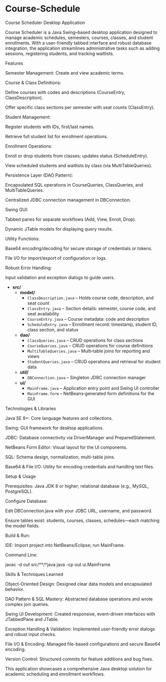 # Course-Schedule
Course Scheduler Desktop Application

Course Scheduler is a Java Swing–based desktop application designed to manage academic schedules, semesters, courses, classes, and student enrollments. With a user-friendly tabbed interface and robust database integration, the application streamlines administrative tasks such as adding sessions, registering students, and tracking waitlists.

Features

Semester Management: Create and view academic terms.

Course & Class Definitions:

Define courses with codes and descriptions (CourseEntry, ClassDescription).

Offer specific class sections per semester with seat counts (ClassEntry).

Student Management:

Register students with IDs, first/last names.

Retrieve full student list for enrollment operations.

Enrollment Operations:

Enroll or drop students from classes; updates status (ScheduleEntry).

View scheduled students and waitlists by class (via MultiTableQueries).

Persistence Layer (DAO Pattern):

Encapsulated SQL operations in CourseQueries, ClassQueries, and MultiTableQueries.

Centralized JDBC connection management in DBConnection.

Swing GUI:

Tabbed panes for separate workflows (Add, View, Enroll, Drop).

Dynamic JTable models for displaying query results.

Utility Functions:

Base64 encoding/decoding for secure storage of credentials or tokens.

File I/O for import/export of configuration or logs.

Robust Error Handling:

Input validation and exception dialogs to guide users.
- **src/**
  - **model/**
    - `ClassDescription.java` – Holds course code, description, and seat count
    - `ClassEntry.java` – Section details: semester, course code, and seat availability
    - `CourseEntry.java` – Course metadata: code and description
    - `ScheduleEntry.java` – Enrollment record: timestamp, student ID, class section, and status
  - **dao/**
    - `ClassQueries.java` – CRUD operations for class sections
    - `CourseQueries.java` – CRUD operations for course definitions
    - `MultiTableQueries.java` – Multi‑table joins for reporting and views
    - `StudentQueries.java` – CRUD operations and retrieval for student data
  - **util/**
    - `DBConnection.java` – Singleton JDBC connection manager
  - **ui/**
    - `MainFrame.java` – Application entry point and Swing UI controller
    - `MainFrame.form` – NetBeans‑generated form definitions for the GUI

Technologies & Libraries

Java SE 8+: Core language features and collections.

Swing: GUI framework for desktop applications.

JDBC: Database connectivity via DriverManager and PreparedStatement.

NetBeans Form Editor: Visual layout for the UI components.

SQL: Schema design, normalization, multi-table joins.

Base64 & File I/O: Utility for encoding credentials and handling text files.

Setup & Usage

Prerequisites: Java JDK 8 or higher; relational database (e.g., MySQL, PostgreSQL).

Configure Database:

Edit DBConnection.java with your JDBC URL, username, and password.

Ensure tables exist: students, courses, classes, schedules—each matching the model fields.

Build & Run:

IDE: Import project into NetBeans/Eclipse; run MainFrame.

Command Line:

javac -d out src/**/*java
java -cp out ui.MainFrame

Skills & Techniques Learned

Object-Oriented Design: Designed clear data models and encapsulated behavior.

DAO Pattern & SQL Mastery: Abstracted database operations and wrote complex join queries.

Swing UI Development: Created responsive, event-driven interfaces with JTabbedPane and JTable.

Exception Handling & Validation: Implemented user-friendly error dialogs and robust input checks.

File I/O & Encoding: Managed file-based configurations and secure Base64 encoding.

Version Control: Structured commits for feature additions and bug fixes.

This application showcases a comprehensive Java desktop solution for academic scheduling and enrollment workflows.
